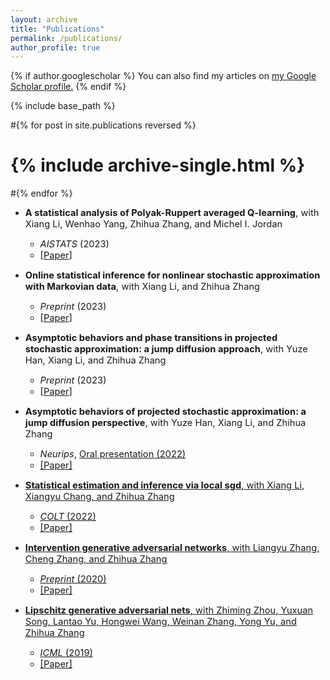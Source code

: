 ```yaml
---
layout: archive
title: "Publications"
permalink: /publications/
author_profile: true
---
```


{% if author.googlescholar %}
  You can also find my articles on <u><a href="{{author.googlescholar}}">my Google Scholar profile</a>.</u>
{% endif %}

{% include base_path %}

#{% for post in site.publications reversed %}
#  {% include archive-single.html %}
#{% endfor %}

* <span style="font-size:11pt;">**A statistical analysis of Polyak-Ruppert averaged Q-learning**, with Xiang Li, Wenhao Yang, Zhihua Zhang, and Michel I. Jordan</span>
   - <span style="font-size:11pt;">*AISTATS* (2023)</span>
   - <span style="font-size:11pt;">[[Paper](https://proceedings.mlr.press/v206/li23b/li23b.pdf)]</span>

* <span style="font-size:11pt;">**Online statistical inference for nonlinear stochastic approximation with Markovian data**, with Xiang Li, and Zhihua Zhang</span>
   - <span style="font-size:11pt;">*Preprint* (2023)</span>
   - <span style="font-size:11pt;">[[Paper](https://arxiv.org/pdf/2302.07690.pdf)]</span>

* <span style="font-size:11pt;">**Asymptotic behaviors and phase transitions in projected stochastic approximation: a jump diffusion approach**, with Yuze Han, Xiang Li, and Zhihua Zhang</span>
   - <span style="font-size:11pt;">*Preprint* (2023)</span>
   - <span style="font-size:11pt;">[[Paper](https://arxiv.org/pdf/2304.12953.pdf)]</span>

* <span style="font-size:11pt;">**Asymptotic behaviors of projected stochastic approximation: a jump diffusion perspective**, with Yuze Han, Xiang Li, and Zhihua Zhang</span>
   - <span style="font-size:11pt;">*Neurips*, <u>Oral presentation<u> (2022)</span>
   - <span style="font-size:11pt;">[[Paper](https://proceedings.neurips.cc/paper_files/paper/2022/file/dfdc9c54cd62f2b2bfd8b090b3489b7f-Paper-Conference.pdf)]</span>

* <span style="font-size:11pt;">**Statistical estimation and inference via local sgd**, with Xiang Li, Xiangyu Chang, and Zhihua Zhang</span>
   - <span style="font-size:11pt;">*COLT* (2022)</span>
   - <span style="font-size:11pt;">[[Paper](https://proceedings.mlr.press/v178/li22b/li22b.pdf)]</span>

* <span style="font-size:11pt;">**Intervention generative adversarial networks**, with Liangyu Zhang, Cheng Zhang, and Zhihua Zhang</span>
   - <span style="font-size:11pt;">*Preprint* (2020)</span>
   - <span style="font-size:11pt;">[[Paper](https://arxiv.org/pdf/2008.03712.pdf)]</span>

* <span style="font-size:11pt;">**Lipschitz generative adversarial nets**, with Zhiming Zhou, Yuxuan Song, Lantao Yu, Hongwei Wang, Weinan Zhang, Yong Yu, and Zhihua Zhang</span>
   - <span style="font-size:11pt;">*ICML* (2019)</span>
   - <span style="font-size:11pt;">[[Paper](http://proceedings.mlr.press/v97/zhou19c/zhou19c.pdf)]</span>
